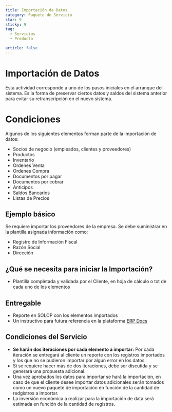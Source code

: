 ```yaml
---
title: Importación de Datos
category: Paquete de Servicio
star: 9
sticky: 9
tag:
  - Servicios
  - Producto

article: false
---
```

# Importación de Datos

Esta actividad corresponde a uno de los pasos iniciales en el arranque del sistema. Es la forma de preservar ciertos datos y saldos del sistema anterior para evitar su retranscripción en el nuevo sistema.

# Condiciones

Algunos de los siguientes elementos forman parte de la importación de datos:

- Socios de negocio (empleados, clientes y proveedores)
- Productos
- Inventario
- Ordenes Venta
- Ordenes Compra
- Documentos por pagar
- Documentos por cobrar
- Anticipos
- Saldos Bancarios
- Listas de Precios

## Ejemplo básico

Se requiere importar los proveedores de la empresa. Se debe suministrar en la plantilla asignada información como:

- Registro de Información Fiscal
- Razón Social
- Dirección

## ¿Qué se necesita para iniciar la Importación?

- Plantilla completada y validada por el Cliente, en hoja de cálculo o txt de cada uno de los elementos

## Entregable

- Reporte en SOLOP con los elementos importados
- Un instructivo para futura referencia en la plataforma [ERP Docs](https://ayuda.solopapp.com/)

## Condiciones del Servicio

- **Se harán dos iteraciones por cada elemento a importar:** Por cada iteración se entregará al cliente un reporte con los registros importados y los que no se pudieron importar por algún error en los datos.
- Si se requiere hacer más de dos iteraciones, debe ser discutida y se generará una propuesta adicional.
- Una vez aprobados los datos para importar se hará la importación, en caso de que el cliente desee importar datos adicionales serán tomados como un nuevo paquete de importación en función de la cantidad de redgistros a importar.
- La inversión económica a realizar para la importación de data será estimada en función de la cantidad de registros.
